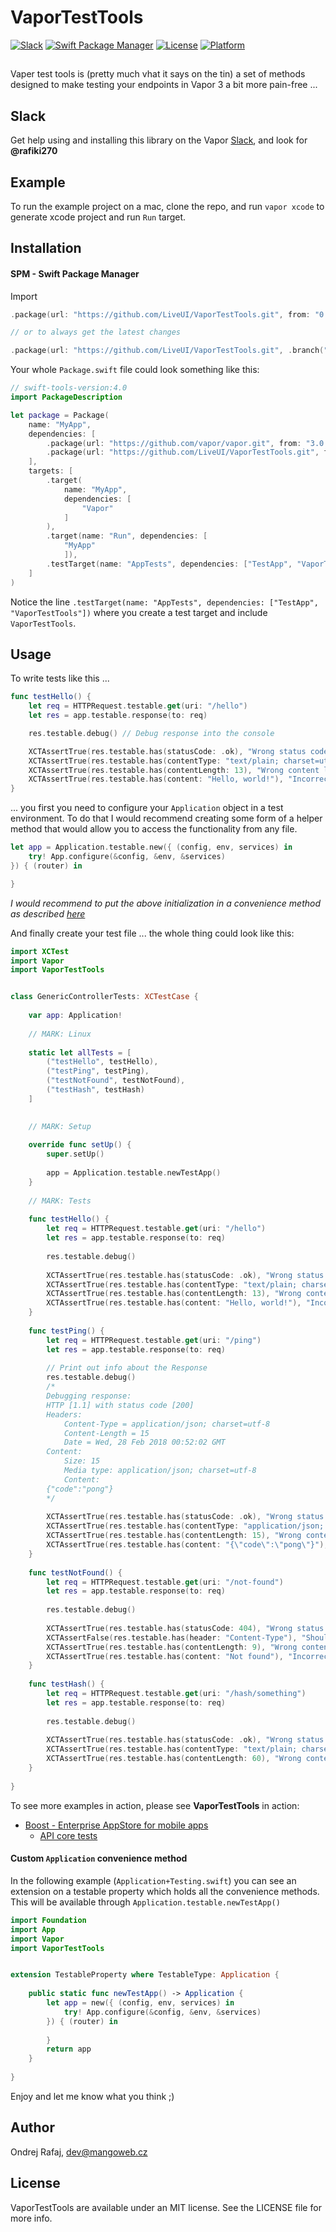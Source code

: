 # VaporTestTools

[![Slack](http://vapor.team/badge.svg?style=flat)](http://vapor.team)
[![Swift Package Manager](https://img.shields.io/badge/SPM-compatible-4BC51D.svg?style=flat)](https://swift.org/package-manager/)
[![License](https://img.shields.io/badge/license-MIT-CCCCCC.svg?style=flat)](http://cocoapods.org/pods/Presentables)
[![Platform](https://img.shields.io/badge/framework-Vapor3-FF0000.svg?style=flat)](http://cocoapods.org/pods/Presentables)

## 

Vaper test tools is (pretty much vhat it says on the tin) a set of methods designed to make testing your endpoints in Vapor 3 a bit more pain-free ...

## Slack

Get help using and installing this library on the Vapor [Slack](http://vapor.team), and look for <b>@rafiki270</b>

## Example

To run the example project on a mac, clone the repo, and run `vapor xcode` to generate xcode project and run `Run` target.

## Installation

#### SPM - Swift Package Manager

Import 

```swift
.package(url: "https://github.com/LiveUI/VaporTestTools.git", from: "0.0.1")

// or to always get the latest changes

.package(url: "https://github.com/LiveUI/VaporTestTools.git", .branch("master"))
```

Your whole `Package.swift` file could look something like this:
```swift
// swift-tools-version:4.0
import PackageDescription

let package = Package(
    name: "MyApp",
    dependencies: [
        .package(url: "https://github.com/vapor/vapor.git", from: "3.0.0-beta.3.1.3"),
        .package(url: "https://github.com/LiveUI/VaporTestTools.git", from: "0.0.1")
    ],
    targets: [
        .target(
            name: "MyApp",
            dependencies: [
                "Vapor"
            ]
        ),
        .target(name: "Run", dependencies: [
            "MyApp"
            ]),
        .testTarget(name: "AppTests", dependencies: ["TestApp", "VaporTestTools"])
    ]
)
```

Notice the line `.testTarget(name: "AppTests", dependencies: ["TestApp", "VaporTestTools"])` where you create a test target and include `VaporTestTools`.


## Usage

To write tests like this ...

```Swift
func testHello() {
    let req = HTTPRequest.testable.get(uri: "/hello")
    let res = app.testable.response(to: req)

    res.testable.debug() // Debug response into the console

    XCTAssertTrue(res.testable.has(statusCode: .ok), "Wrong status code")
    XCTAssertTrue(res.testable.has(contentType: "text/plain; charset=utf-8"), "Missing content type")
    XCTAssertTrue(res.testable.has(contentLength: 13), "Wrong content length")
    XCTAssertTrue(res.testable.has(content: "Hello, world!"), "Incorrect content")
}

```

... you first you need to configure your `Application` object in a test environment. To do that I would recommend creating some form of a helper method that would allow you to access the functionality from any file.

```swift
let app = Application.testable.new({ (config, env, services) in
    try! App.configure(&config, &env, &services)
}) { (router) in

}
```
<i>I would recommend to put the above initialization in a convenience method as described [here](#custom-application-convenience-method)</i>

And finally create your test file ... the whole thing could look like this:

```Swift
import XCTest
import Vapor
import VaporTestTools


class GenericControllerTests: XCTestCase {
    
    var app: Application!
    
    // MARK: Linux
    
    static let allTests = [
        ("testHello", testHello),
        ("testPing", testPing),
        ("testNotFound", testNotFound),
        ("testHash", testHash)
    ]

    
    // MARK: Setup
    
    override func setUp() {
        super.setUp()
        
        app = Application.testable.newTestApp()
    }
    
    // MARK: Tests
    
    func testHello() {
        let req = HTTPRequest.testable.get(uri: "/hello")
        let res = app.testable.response(to: req)
        
        res.testable.debug()
        
        XCTAssertTrue(res.testable.has(statusCode: .ok), "Wrong status code")
        XCTAssertTrue(res.testable.has(contentType: "text/plain; charset=utf-8"), "Missing content type")
        XCTAssertTrue(res.testable.has(contentLength: 13), "Wrong content length")
        XCTAssertTrue(res.testable.has(content: "Hello, world!"), "Incorrect content")
    }
    
    func testPing() {
        let req = HTTPRequest.testable.get(uri: "/ping")
        let res = app.testable.response(to: req)
        
        // Print out info about the Response
        res.testable.debug()
        /*
        Debugging response:
        HTTP [1.1] with status code [200]
        Headers:
            Content-Type = application/json; charset=utf-8
            Content-Length = 15
            Date = Wed, 28 Feb 2018 00:52:02 GMT
        Content:
            Size: 15
            Media type: application/json; charset=utf-8
            Content:
        {"code":"pong"}
        */
        
        XCTAssertTrue(res.testable.has(statusCode: .ok), "Wrong status code")
        XCTAssertTrue(res.testable.has(contentType: "application/json; charset=utf-8"), "Missing content type")
        XCTAssertTrue(res.testable.has(contentLength: 15), "Wrong content length")
        XCTAssertTrue(res.testable.has(content: "{\"code\":\"pong\"}"), "Incorrect content")
    }
    
    func testNotFound() {
        let req = HTTPRequest.testable.get(uri: "/not-found")
        let res = app.testable.response(to: req)
        
        res.testable.debug()
        
        XCTAssertTrue(res.testable.has(statusCode: 404), "Wrong status code")
        XCTAssertFalse(res.testable.has(header: "Content-Type"), "Should not content type")
        XCTAssertTrue(res.testable.has(contentLength: 9), "Wrong content length")
        XCTAssertTrue(res.testable.has(content: "Not found"), "Incorrect content")
    }
    
    func testHash() {
        let req = HTTPRequest.testable.get(uri: "/hash/something")
        let res = app.testable.response(to: req)
        
        res.testable.debug()
        
        XCTAssertTrue(res.testable.has(statusCode: .ok), "Wrong status code")
        XCTAssertTrue(res.testable.has(contentType: "text/plain; charset=utf-8"), "Missing content type")
        XCTAssertTrue(res.testable.has(contentLength: 60), "Wrong content length")
    }
    
}

```

To see more examples in action, please see <b>VaporTestTools</b> in action:
* [Boost - Enterprise AppStore for mobile apps](https://github.com/LiveUI/Boost/)
   * [API core tests](https://github.com/LiveUI/Boost/tree/master/Tests/ApiCoreTests/Controllers)

#### Custom `Application` convenience method

In the following example (`Application+Testing.swift`) you can see an extension on a testable property which holds all the convenience methods. This will be available through `Application.testable.newTestApp()`

```Swift
import Foundation
import App
import Vapor
import VaporTestTools


extension TestableProperty where TestableType: Application {
    
    public static func newTestApp() -> Application {
        let app = new({ (config, env, services) in
            try! App.configure(&config, &env, &services)
        }) { (router) in
            
        }
        return app
    }
    
}
```

Enjoy and let me know what you think ;)

## Author

Ondrej Rafaj, dev@mangoweb.cz

## License

VaporTestTools are available under an MIT license. See the LICENSE file for more info.
